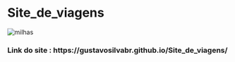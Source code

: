# Site_de_viagens

![milhas](https://user-images.githubusercontent.com/79516858/162761967-0c0de55a-0dbc-4f66-93be-cb38d1ea52b8.PNG)

<h3>Link do site : https://gustavosilvabr.github.io/Site_de_viagens/</h3>
